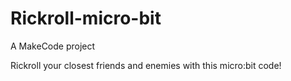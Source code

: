 # Rickroll-micro-bit
A MakeCode project

Rickroll your closest friends and enemies with this micro:bit code!
